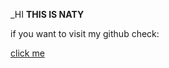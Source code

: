 _HI **THIS IS NATY**

if you want to visit my github check:

[click me](https://github.com/NatyLegesse/HEALTH-AND-FITNESS-TRACKER/edit/main/README.md)
